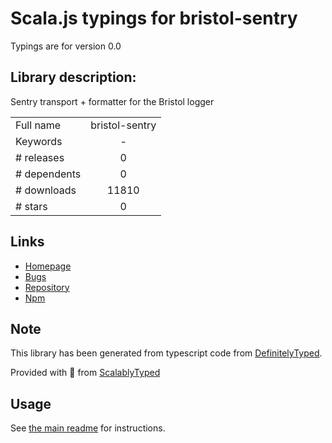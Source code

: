 
# Scala.js typings for bristol-sentry

Typings are for version 0.0

## Library description:
Sentry transport + formatter for the Bristol logger

|                    |                 |
| ------------------ | :-------------: |
| Full name          | bristol-sentry |
| Keywords           | - |
| # releases         | 0 |
| # dependents       | 0 |
| # downloads        | 11810 |
| # stars            | 0 |

## Links
- [Homepage](https://github.com/jeffijoe/bristol-sentry#readme)
- [Bugs](https://github.com/jeffijoe/bristol-sentry/issues)
- [Repository](https://github.com/jeffijoe/bristol-sentry)
- [Npm](https://www.npmjs.com/package/bristol-sentry)
    


## Note
This library has been generated from typescript code from [DefinitelyTyped](https://definitelytyped.org).

Provided with :purple_heart: from [ScalablyTyped](https://github.com/oyvindberg/ScalablyTyped)

## Usage
See [the main readme](../../readme.md) for instructions.


